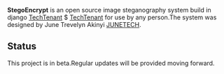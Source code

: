 **StegoEncrypt** is an open source image steganography system build in django [TechTenant](http://www.oronibrian.me) $
[TechTenant](http://www.techtenant.co.ke) for use by any person.The system was designed by
June Trevelyn Akinyi [JUNETECH](https://www.techtenant.co.ke).


## Status

This project is in beta.Regular updates will be provided moving forward.